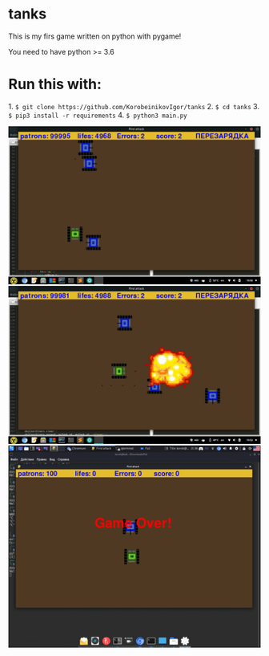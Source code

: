# tanks
This is my firs game written on python with pygame!

You need to have python >= 3.6 
<h1>Run this with:</h1>
1. <code>$ git clone https://github.com/KorobeinikovIgor/tanks</code>
2. <code>$ cd tanks</code>
3. <code>$ pip3 install -r requirements</code>
4. <code>$ python3 main.py </code>

![alt text](i1.png "This game works in linux!")
![alt text](i2.png "This game works in linux!")​
![alt text](i3.png "This game works in linux!")​
